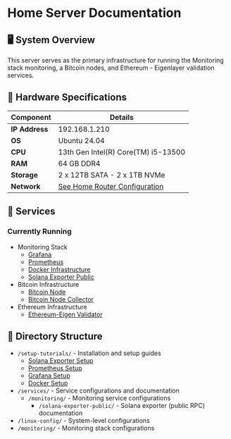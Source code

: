 # Home Server Documentation

## 🖥️ System Overview
This server serves as the primary infrastructure for running the Monitoring stack monitoring, a Bitcoin nodes, and Ethereum - Eigenlayer validation services.

## 🧱 Hardware Specifications

| Component       | Details                                   |
|----------------|--------------------------------------------|
| **IP Address**  | 192.168.1.210                             |
| **OS**          | Ubuntu 24.04                              |
| **CPU**         | 13th Gen Intel(R) Core(TM) i5-13500       |
| **RAM**         | 64 GB DDR4                                |
| **Storage**     | 2 x 12TB SATA - 2 x 1TB NVMe               |
| **Network**     | [See Home Router Configuration](../home-router/README.md) |

## 🚀 Services

### Currently Running
- Monitoring Stack
  - [Grafana](./services/grafana/README.md)
  - [Prometheus](./services/prometheus.md)
  - [Docker Infrastructure](./services/docker.md)
  - [Solana Exporter Public](./services/monitoring/solana-exporter-public/solana-exporter-public.md)
- Bitcoin Infrastructure
  - [Bitcoin Node](../bitcoin-node/README.md)
  - [Bitcoin Node Collector](../bitcoin-node/metrics-collector/README.md)
- Ethereum Infrastructure
  - [Ethereum-Eigen Validator](./services/ethereum-eigen.md)

## 📁 Directory Structure
- `/setup-tutorials/` - Installation and setup guides
  - [Solana Exporter Setup](./setup-tutorials/solana-exporter.md)
  - [Prometheus Setup](./setup-tutorials/prometheus.md)
  - [Grafana Setup](./setup-tutorials/graphana.md)
  - [Docker Setup](./setup-tutorials/docker.md)
- `/services/` - Service configurations and documentation
  - `/monitoring/` - Monitoring service configurations
    - `/solana-exporter-public/` - Solana exporter (public RPC) documentation
- `/linux-config/` - System-level configurations
- `/monitoring/` - Monitoring stack configurations


